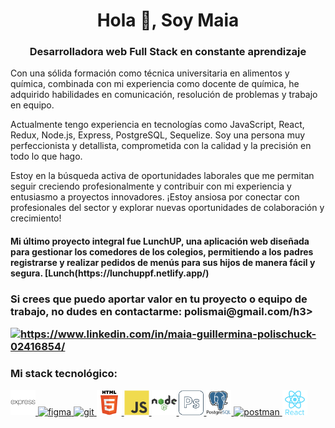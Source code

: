 <h1 align="center">Hola 👋, Soy Maia</h1>
<h3 align="center">Desarrolladora web Full Stack en constante aprendizaje</h3>

<p>Con una sólida formación como técnica universitaria en alimentos y química, combinada con mi experiencia como docente de química, he adquirido habilidades en comunicación, resolución de problemas y trabajo en equipo.</p>
<p>Actualmente tengo experiencia en tecnologías como JavaScript, React, Redux, Node.js, Express, PostgreSQL, Sequelize. Soy una persona muy perfeccionista y detallista, comprometida con la calidad y la precisión en todo lo que hago.</p>
<p>Estoy en la búsqueda activa de oportunidades laborales que me permitan seguir creciendo profesionalmente y contribuir con mi experiencia y entusiasmo a proyectos innovadores. ¡Estoy ansiosa por conectar con profesionales del sector y explorar nuevas oportunidades de colaboración y crecimiento!</p>

<h4>Mi último proyecto integral fue LunchUP, una aplicación web diseñada para gestionar los comedores de los colegios, permitiendo a los padres registrarse y realizar pedidos de menús para sus hijos de manera fácil y segura. [Lunch(https://lunchuppf.netlify.app/)</h4>

<h3 align="left">Si crees que puedo aportar valor en tu proyecto o equipo de trabajo, no dudes en contactarme: 
polismai@gmail.com/h3>
<p align="left">
<a href="https://linkedin.com/in/https://www.linkedin.com/in/maia-guillermina-polischuck-02416854/" target="blank"><img align="center" src="https://raw.githubusercontent.com/rahuldkjain/github-profile-readme-generator/master/src/images/icons/Social/linked-in-alt.svg" alt="https://www.linkedin.com/in/maia-guillermina-polischuck-02416854/" height="30" width="40" /></a>
</p>

<h3 align="left">Mi stack tecnológico:</h3>
<p align="left"> <a href="https://expressjs.com" target="_blank" rel="noreferrer"> <img src="https://raw.githubusercontent.com/devicons/devicon/master/icons/express/express-original-wordmark.svg" alt="express" width="40" height="40"/> </a> <a href="https://www.figma.com/" target="_blank" rel="noreferrer"> <img src="https://www.vectorlogo.zone/logos/figma/figma-icon.svg" alt="figma" width="40" height="40"/> </a> <a href="https://git-scm.com/" target="_blank" rel="noreferrer"> <img src="https://www.vectorlogo.zone/logos/git-scm/git-scm-icon.svg" alt="git" width="40" height="40"/> </a> <a href="https://www.w3.org/html/" target="_blank" rel="noreferrer"> <img src="https://raw.githubusercontent.com/devicons/devicon/master/icons/html5/html5-original-wordmark.svg" alt="html5" width="40" height="40"/> </a> <a href="https://developer.mozilla.org/en-US/docs/Web/JavaScript" target="_blank" rel="noreferrer"> <img src="https://raw.githubusercontent.com/devicons/devicon/master/icons/javascript/javascript-original.svg" alt="javascript" width="40" height="40"/> </a> <a href="https://nodejs.org" target="_blank" rel="noreferrer"> <img src="https://raw.githubusercontent.com/devicons/devicon/master/icons/nodejs/nodejs-original-wordmark.svg" alt="nodejs" width="40" height="40"/> </a> <a href="https://www.photoshop.com/en" target="_blank" rel="noreferrer"> <img src="https://raw.githubusercontent.com/devicons/devicon/master/icons/photoshop/photoshop-line.svg" alt="photoshop" width="40" height="40"/> </a> <a href="https://www.postgresql.org" target="_blank" rel="noreferrer"> <img src="https://raw.githubusercontent.com/devicons/devicon/master/icons/postgresql/postgresql-original-wordmark.svg" alt="postgresql" width="40" height="40"/> </a> <a href="https://postman.com" target="_blank" rel="noreferrer"> <img src="https://www.vectorlogo.zone/logos/getpostman/getpostman-icon.svg" alt="postman" width="40" height="40"/> </a> <a href="https://reactjs.org/" target="_blank" rel="noreferrer"> <img src="https://raw.githubusercontent.com/devicons/devicon/master/icons/react/react-original-wordmark.svg" alt="react" width="40" height="40"/> </a> </p>
